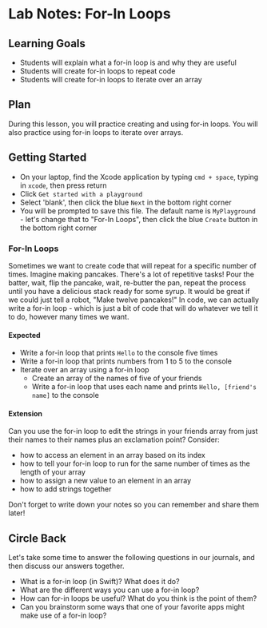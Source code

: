 # Lab Notes: For-In Loops

## Learning Goals

* Students will explain what a for-in loop is and why they are useful
* Students will create for-in loops to repeat code
* Students will create for-in loops to iterate over an array

## Plan

During this lesson, you will practice creating and using for-in loops. You will also practice using for-in loops to iterate over arrays.

## Getting Started

* On your laptop, find the Xcode application by typing `cmd + space`, typing in `xcode`, then press return
* Click `Get started with a playground`
* Select 'blank', then click the blue `Next` in the bottom right corner
* You will be prompted to save this file. The default name is `MyPlayground` - let's change that to "For-In Loops", then click the blue `Create` button in the bottom right corner

### For-In Loops

Sometimes we want to create code that will repeat for a specific number of times. Imagine making pancakes. There's a lot of repetitive tasks! Pour the batter, wait, flip the pancake, wait, re-butter the pan, repeat the process until you have a delicious stack ready for some syrup. It would be great if we could just tell a robot, "Make twelve pancakes!" In code, we can actually write a for-in loop - which is just a bit of code that will do whatever we tell it to do, however many times we want.

#### Expected

* Write a for-in loop that prints `Hello` to the console five times
* Write a for-in loop that prints numbers from 1 to 5 to the console
* Iterate over an array using a for-in loop
  - Create an array of the names of five of your friends
  - Write a for-in loop that uses each name and prints `Hello, [friend's name]` to the console

#### Extension

Can you use the for-in loop to edit the strings in your friends array from just their names to their names plus an exclamation point? Consider:

- how to access an element in an array based on its index
- how to tell your for-in loop to run for the same number of times as the length of your array
- how to assign a new value to an element in an array
- how to add strings together

Don't forget to write down your notes so you can remember and share them later!

## Circle Back

Let's take some time to answer the following questions in our journals, and then discuss our answers together.

- What is a for-in loop (in Swift)? What does it do?
- What are the different ways you can use a for-in loop?
- How can for-in loops be useful? What do you think is the point of them?
- Can you brainstorm some ways that one of your favorite apps might make use of a for-in loop?
